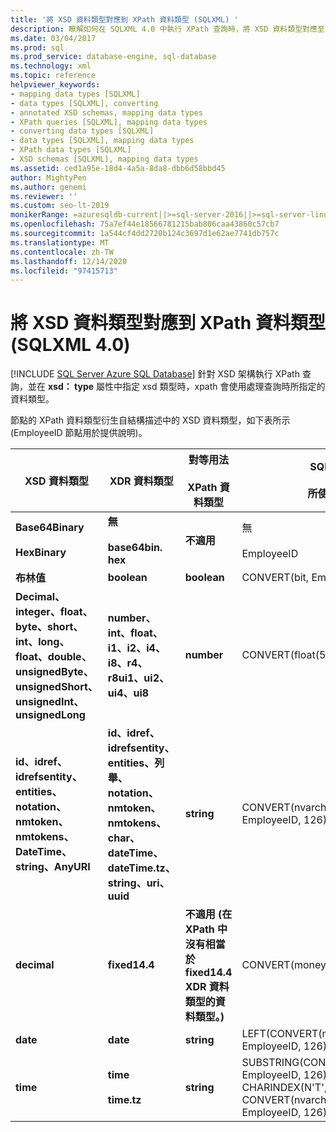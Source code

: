 ```yaml
---
title: '將 XSD 資料類型對應到 XPath 資料類型 (SQLXML) '
description: 瞭解如何在 SQLXML 4.0 中執行 XPath 查詢時，將 XSD 資料類型對應至 XPath 資料類型。
ms.date: 03/04/2017
ms.prod: sql
ms.prod_service: database-engine, sql-database
ms.technology: xml
ms.topic: reference
helpviewer_keywords:
- mapping data types [SQLXML]
- data types [SQLXML], converting
- annotated XSD schemas, mapping data types
- XPath queries [SQLXML], mapping data types
- converting data types [SQLXML]
- data types [SQLXML], mapping data types
- XPath data types [SQLXML]
- XSD schemas [SQLXML], mapping data types
ms.assetid: ced1a95e-18d4-4a5a-8da8-dbb6d58bbd45
author: MightyPen
ms.author: genemi
ms.reviewer: ''
ms.custom: seo-lt-2019
monikerRange: =azuresqldb-current||>=sql-server-2016||>=sql-server-linux-2017||=azuresqldb-mi-current
ms.openlocfilehash: 75a7ef44e18566781215bab806caa43860c57cb7
ms.sourcegitcommit: 1a544cf4dd2720b124c3697d1e62ae7741db757c
ms.translationtype: MT
ms.contentlocale: zh-TW
ms.lasthandoff: 12/14/2020
ms.locfileid: "97415713"
---
```

# <a name="mapping-xsd-data-types-to-xpath-data-types-sqlxml-40"></a>將 XSD 資料類型對應到 XPath 資料類型 (SQLXML 4.0)
[!INCLUDE [SQL Server Azure SQL Database](../../includes/applies-to-version/sql-asdb.md)]
  針對 XSD 架構執行 XPath 查詢，並在 **xsd： type** 屬性中指定 xsd 類型時，xpath 會使用處理查詢時所指定的資料類型。  
  
 節點的 XPath 資料類型衍生自結構描述中的 XSD 資料類型，如下表所示  (EmployeeID 節點用於提供說明)。  
  
|XSD 資料類型|XDR 資料類型|對等用法<br /><br /> XPath 資料類型|SQL Server<br /><br /> 所使用的轉換|  
|-------------------|-------------------|------------------------------------|--------------------------------------------|  
|**Base64Binary**<br /><br /> **HexBinary**|**無**<br /><br /> **base64bin. hex**|**不適用**|無<br /><br /> EmployeeID|  
|**布林值**|**boolean**|**boolean**|CONVERT(bit, EmployeeID)|  
|**Decimal、integer、float、byte、short、int、long、float、double、unsignedByte、unsignedShort、unsignedInt、unsignedLong**|**number、int、float、i1、i2、i4、i8、r4、r8ui1、ui2、ui4、ui8**|**number**|CONVERT(float(53), EmployeeID)|  
|**id、idref、idrefsentity、entities、notation、nmtoken、nmtokens、DateTime、string、AnyURI**|**id、idref、idrefsentity、entities、列舉、notation、nmtoken、nmtokens、char、dateTime、dateTime.tz、string、uri、uuid**|**string**|CONVERT(nvarchar(4000), EmployeeID, 126)|  
|**decimal**|**fixed14.4**|**不適用 (在 XPath 中沒有相當於 fixed14.4 XDR 資料類型的資料類型。)**|CONVERT(money, EmployeeID)|  
|**date**|**date**|**string**|LEFT(CONVERT(nvarchar(4000), EmployeeID, 126), 10)|  
|**time**|**time**<br /><br /> **time.tz**|**string**|SUBSTRING(CONVERT(nvarchar(4000), EmployeeID, 126), 1 + CHARINDEX(N'T', CONVERT(nvarchar(4000), EmployeeID, 126)), 24)|  
  
  
